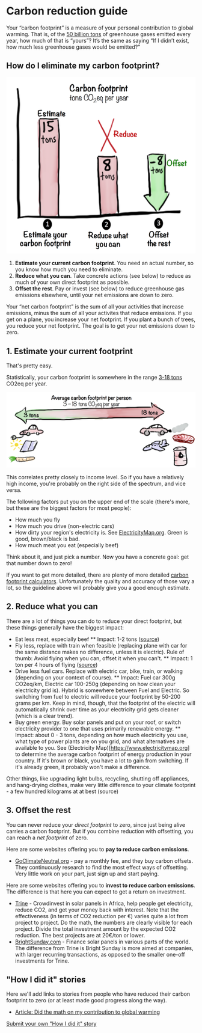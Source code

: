 # Carbon reduction guide
Your “carbon footprint” is a measure of your personal contribution to global warming. That is, of the [50 billion tons](http://www.iea.org/publications/freepublications/publication/KeyCO2EmissionsTrends.pdf) of greenhouse gases emitted every year, how much of that is “yours”? It’s the same as saying “If I didn’t exist, how much less greenhouse gases would be emitted?”

## How do I eliminate my carbon footprint?

![Average carbon footprint per person](/images/CarbonGuide.png)

1. **Estimate your current carbon footprint**. You need an actual number, so you know how much you need to eliminate. 
2. **Reduce what you can**. Take concrete actions (see below) to reduce as much of your own direct footprint as possible.
3. **Offset the rest**. Pay or invest (see below) to reduce greenhouse gas emissions elsewhere, until your net emissions are down to zero.

Your “net carbon footprint” is the sum of all your activities that increase emissions, minus the sum of all your activites that reduce emissions. If you get on a plane, you increase your net footprint. If you plant a bunch of trees, you reduce your net footprint. The goal is to get your net emissions down to zero.

## 1. Estimate your current footprint
That's pretty easy. 

Statistically, your carbon footprint is somewhere in the range [3-18 tons](http://www.ipcc.ch/pdf/assessment-report/ar5/wg3/ipcc_wg3_ar5_technical-summary.pdf) CO2eq per year.

![Average carbon footprint per person](/images/Average-carbon-footprint-per-person.png)

This correlates pretty closely to income level. So if you have a relatively high income, you're probably on the right side of the spectrum, and vice versa. 

The following factors put you on the upper end of the scale (there's more, but these are the biggest factors for most people):
* How much you fly
* How much you drive (non-electric cars)
* How dirty your region's electricity is. See [ElectricityMap.org](https://www.electricitymap.org). Green is good, brown/black is bad.
* How much meat you eat (especially beef)

Think about it, and just pick a number. Now you have a concrete goal: get that number down to zero!

If you want to get more detailed, there are plenty of more detailed [carbon footprint calculators](https://www.google.se/?q=carbon+footprint+calculator#safe=active&q=carbon+footprint+calculator). Unfortunately the quality and accuracy of those vary a lot, so the guideline above will probably give you a good enough estimate.

## 2. Reduce what you can
There are a lot of things you can do to reduce your direct footprint, but these things generally have the biggest impact:

* Eat less meat, especially beef
** Impact: 1-2 tons ([source](http://shrinkthatfootprint.com/food-carbon-footprint-diet))
* Fly less, replace with train when feasible (replacing plane with car for the same distance makes no difference, unless it is electric). Rule of thumb: Avoid flying when you can, offset it when you can't.
** Impact: 1 ton per 4 hours of flying ([source](http://www.carbonindependent.org/sources_aviation.html))
* Drive less fuel cars. Replace with electric car, bike, train, or walking (depending on your context of course).
** Impact: Fuel car 300g CO2eq/km, Electric car 100-250g (depending on how clean your electricity grid is). Hybrid is somewhere between Fuel and Electric. So switching from fuel to electric will reduce your footprint by 50-200 grams per km. Keep in mind, though, that the footprint of the electric will automatically shrink over time as your electricity grid gets cleaner (which is a clear trend). 
* Buy green energy. Buy solar panels and put on your roof, or switch electricity provider to one that uses primarily renewable energy.
** Impact: about 0 - 3 tons, depending on how much electricity you use, what type of power plants are on you grid, and what alternatives are available to you. See (Electricity Map)[https://www.electricitymap.org] to determine the average carbon footprint of energy production in your country. If it's brown or black, you have a lot to gain from switching. If it's already green, it probably won't make a difference.

Other things, like upgrading light bulbs, recycling, shutting off appliances, and hang-drying clothes, make very little difference to your climate footprint - a few hundred kilograms at at best (source)

## 3. Offset the rest

You can never reduce your *direct footprint* to zero, since just being alive carries a carbon footprint. But if you combine reduction with offsetting, you can reach a *net footprint* of zero.

Here are some websites offering you to **pay to reduce carbon emissions**. 
* [GoClimateNeutral.org](https://en.goclimateneutral.org/) - pay a monthly fee, and they buy carbon offsets. They continuously research to find the most effect ways of offsetting. Very little work on your part, just sign up and start paying.

Here are some websites offering you to **invest to reduce carbon emissions**. The difference is that here you can expect to get a return on investment. 
* [Trine](https://www.jointrine.com) - Crowdinvest in solar panels in Africa, help people get electricity, reduce CO2, and get your money back with interest. Note that the effectiveness (in terms of CO2 reduction per €) varies quite a lot from project to project. Do the math, the numbers are clearly visible for each project. Divide the total investment amount by the expected CO2 reduction. The best projects are at 20€/ton or lower. 
* [BrightSunday.com](http://www.brightsunday.com) - Finance solar panels in various parts of the world. The difference from Trine is Bright Sunday is more aimed at companies, with larger recurring transactions, as opposed to the smaller one-off investments for Trine.

## "How I did it" stories

Here we'll add links to stories from people who have reduced their carbon footprint to zero (or at least made good progress along the way). 
* [Article: Did the math on my contribution to global warming](https://blog.crisp.se/2016/12/12/henrikkniberg/did-the-math-on-my-contribution-to-global-warming)

[Submit your own "How I did it" story]()









